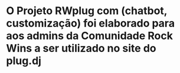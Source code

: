 # O Projeto RWplug com (chatbot, customização) foi elaborado para aos admins da Comunidade Rock Wins a ser utilizado no site do plug.dj
